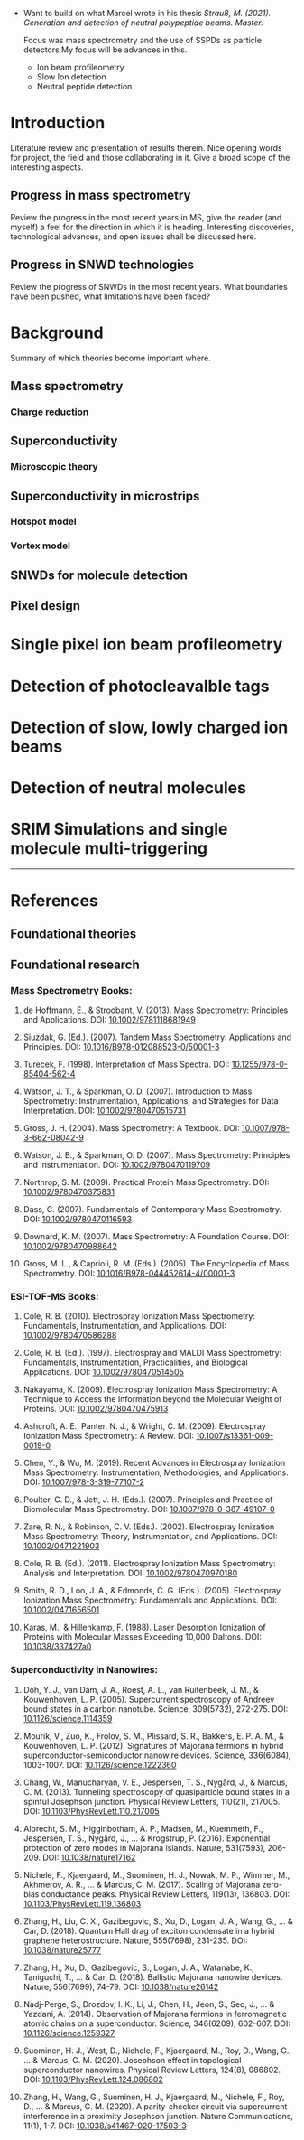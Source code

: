 - Want to build on what Marcel wrote in his thesis *Strauß, M. (2021). Generation and detection of neutral polypeptide beams. Master.*
	
    Focus was mass spectrometry and the use of SSPDs as particle detectors
    My focus will be advances in this.

    - Ion beam profileometry
    - Slow Ion detection
    - Neutral peptide detection


# Introduction
Literature review and presentation of results therein.
Nice opening words for project, the field and those collaborating in it. Give a broad scope of the interesting aspects.
## Progress in mass spectrometry
Review the progress in the most recent years in MS, give the reader (and myself) a feel for the direction in which it is heading. Interesting discoveries, technological advances, and open issues shall be discussed here.

## Progress in SNWD technologies
Review the progress of SNWDs in the most recent years. What boundaries have been pushed, what limitations have been faced?

# Background
Summary of which theories become important where.

## Mass spectrometry
### Charge reduction 
## Superconductivity
### Microscopic theory
## Superconductivity in microstrips
### Hotspot model
### Vortex model
## SNWDs for molecule detection
## Pixel design 
# Single pixel ion beam profileometry 

# Detection of photocleavalble tags 

# Detection of slow, lowly charged ion beams 

# Detection of neutral molecules 

# SRIM Simulations and single molecule multi-triggering 


***
# References

## Foundational theories

## Foundational research
### Mass Spectrometry Books:

1. de Hoffmann, E., & Stroobant, V. (2013). Mass Spectrometry: Principles and Applications. DOI: [10.1002/9781118681949](https://doi.org/10.1002/9781118681949)

2. Siuzdak, G. (Ed.). (2007). Tandem Mass Spectrometry: Applications and Principles. DOI: [10.1016/B978-012088523-0/50001-3](https://doi.org/10.1016/B978-012088523-0/50001-3)

3. Turecek, F. (1998). Interpretation of Mass Spectra. DOI: [10.1255/978-0-85404-562-4](https://doi.org/10.1255/978-0-85404-562-4)

4. Watson, J. T., & Sparkman, O. D. (2007). Introduction to Mass Spectrometry: Instrumentation, Applications, and Strategies for Data Interpretation. DOI: [10.1002/9780470515731](https://doi.org/10.1002/9780470515731)

5. Gross, J. H. (2004). Mass Spectrometry: A Textbook. DOI: [10.1007/978-3-662-08042-9](https://doi.org/10.1007/978-3-662-08042-9)

6. Watson, J. B., & Sparkman, O. D. (2007). Mass Spectrometry: Principles and Instrumentation. DOI: [10.1002/9780470119709](https://doi.org/10.1002/9780470119709)

7. Northrop, S. M. (2009). Practical Protein Mass Spectrometry. DOI: [10.1002/9780470375831](https://doi.org/10.1002/9780470375831)

8. Dass, C. (2007). Fundamentals of Contemporary Mass Spectrometry. DOI: [10.1002/9780470116593](https://doi.org/10.1002/9780470116593)

9. Downard, K. M. (2007). Mass Spectrometry: A Foundation Course. DOI: [10.1002/9780470988642](https://doi.org/10.1002/9780470988642)

10. Gross, M. L., & Caprioli, R. M. (Eds.). (2005). The Encyclopedia of Mass Spectrometry. DOI: [10.1016/B978-044452614-4/00001-3](https://doi.org/10.1016/B978-044452614-4/00001-3)

### ESI-TOF-MS Books:

1. Cole, R. B. (2010). Electrospray Ionization Mass Spectrometry: Fundamentals, Instrumentation, and Applications. DOI: [10.1002/9780470586288](https://doi.org/10.1002/9780470586288)

2. Cole, R. B. (Ed.). (1997). Electrospray and MALDI Mass Spectrometry: Fundamentals, Instrumentation, Practicalities, and Biological Applications. DOI: [10.1002/9780470514505](https://doi.org/10.1002/9780470514505)

3. Nakayama, K. (2009). Electrospray Ionization Mass Spectrometry: A Technique to Access the Information beyond the Molecular Weight of Proteins. DOI: [10.1002/9780470475913](https://doi.org/10.1002/9780470475913)

4. Ashcroft, A. E., Panter, N. J., & Wright, C. M. (2009). Electrospray Ionization Mass Spectrometry: A Review. DOI: [10.1007/s13361-009-0019-0](https://doi.org/10.1007/s13361-009-0019-0)

5. Chen, Y., & Wu, M. (2019). Recent Advances in Electrospray Ionization Mass Spectrometry: Instrumentation, Methodologies, and Applications. DOI: [10.1007/978-3-319-77107-2](https://doi.org/10.1007/978-3-319-77107-2)

6. Poulter, C. D., & Jett, J. H. (Eds.). (2007). Principles and Practice of Biomolecular Mass Spectrometry. DOI: [10.1007/978-0-387-49107-0](https://doi.org/10.1007/978-0-387-49107-0)

7. Zare, R. N., & Robinson, C. V. (Eds.). (2002). Electrospray Ionization Mass Spectrometry: Theory, Instrumentation, and Applications. DOI: [10.1002/0471221903](https://doi.org/10.1002/0471221903)

8. Cole, R. B. (Ed.). (2011). Electrospray Ionization Mass Spectrometry: Analysis and Interpretation. DOI: [10.1002/9780470970180](https://doi.org/10.1002/9780470970180)

9. Smith, R. D., Loo, J. A., & Edmonds, C. G. (Eds.). (2005). Electrospray Ionization Mass Spectrometry: Fundamentals and Applications. DOI: [10.1002/0471656501](https://doi.org/10.1002/0471656501)

10. Karas, M., & Hillenkamp, F. (1988). Laser Desorption Ionization of Proteins with Molecular Masses Exceeding 10,000 Daltons. DOI: [10.1038/337427a0](https://doi.org/10.1038/337427a0)

### Superconductivity in Nanowires:

1. Doh, Y. J., van Dam, J. A., Roest, A. L., van Ruitenbeek, J. M., & Kouwenhoven, L. P. (2005). Supercurrent spectroscopy of Andreev bound states in a carbon nanotube. Science, 309(5732), 272-275. DOI: [10.1126/science.1114359](https://doi.org/10.1126/science.1114359)

2. Mourik, V., Zuo, K., Frolov, S. M., Plissard, S. R., Bakkers, E. P. A. M., & Kouwenhoven, L. P. (2012). Signatures of Majorana fermions in hybrid superconductor-semiconductor nanowire devices. Science, 336(6084), 1003-1007. DOI: [10.1126/science.1222360](https://doi.org/10.1126/science.1222360)

3. Chang, W., Manucharyan, V. E., Jespersen, T. S., Nygård, J., & Marcus, C. M. (2013). Tunneling spectroscopy of quasiparticle bound states in a spinful Josephson junction. Physical Review Letters, 110(21), 217005. DOI: [10.1103/PhysRevLett.110.217005](https://doi.org/10.1103/PhysRevLett.110.217005)

4. Albrecht, S. M., Higginbotham, A. P., Madsen, M., Kuemmeth, F., Jespersen, T. S., Nygård, J., ... & Krogstrup, P. (2016). Exponential protection of zero modes in Majorana islands. Nature, 531(7593), 206-209. DOI: [10.1038/nature17162](https://doi.org/10.1038/nature17162)

5. Nichele, F., Kjaergaard, M., Suominen, H. J., Nowak, M. P., Wimmer, M., Akhmerov, A. R., ... & Marcus, C. M. (2017). Scaling of Majorana zero-bias conductance peaks. Physical Review Letters, 119(13), 136803. DOI: [10.1103/PhysRevLett.119.136803](https://doi.org/10.1103/PhysRevLett.119.136803)

6. Zhang, H., Liu, C. X., Gazibegovic, S., Xu, D., Logan, J. A., Wang, G., ... & Car, D. (2018). Quantum Hall drag of exciton condensate in a hybrid graphene heterostructure. Nature, 555(7698), 231-235. DOI: [10.1038/nature25777](https://doi.org/10.1038/nature25777)

7. Zhang, H., Xu, D., Gazibegovic, S., Logan, J. A., Watanabe, K., Taniguchi, T., ... & Car, D. (2018). Ballistic Majorana nanowire devices. Nature, 556(7699), 74-79. DOI: [10.1038/nature26142](https://doi.org/10.1038/nature26142)

8. Nadj-Perge, S., Drozdov, I. K., Li, J., Chen, H., Jeon, S., Seo, J., ... & Yazdani, A. (2014). Observation of Majorana fermions in ferromagnetic atomic chains on a superconductor. Science, 346(6209), 602-607. DOI: [10.1126/science.1259327](https://doi.org/10.1126/science.1259327)

9. Suominen, H. J., West, D., Nichele, F., Kjaergaard, M., Roy, D., Wang, G., ... & Marcus, C. M. (2020). Josephson effect in topological superconductor nanowires. Physical Review Letters, 124(8), 086802. DOI: [10.1103/PhysRevLett.124.086802](https://doi.org/10.1103/PhysRevLett.124.086802)

10. Zhang, H., Wang, G., Suominen, H. J., Kjaergaard, M., Nichele, F., Roy, D., ... & Marcus, C. M. (2020). A parity-checker circuit via supercurrent interference in a proximity Josephson junction. Nature Communications, 11(1), 1-7. DOI: [10.1038/s41467-020-17503-3](https://doi.org/10.1038/s41467-020-17503-3)